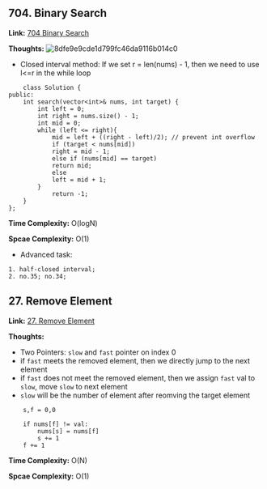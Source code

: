 ## 704. Binary Search

**Link:** [704 Binary Search](https://leetcode.com/problems/binary-search/)

**Thoughts:** 
![8dfe9e9cde1d799fc46da9116b014c0](https://github.com/nemo3536/Leetcode-Tracking/assets/155724737/ebf7cafa-73d4-42bf-98bc-763dfc876e68)

 - Closed interval method: 
   If we set r = len(nums) - 1, then we need to use l<=r in the while loop

```
    class Solution {
public:
    int search(vector<int>& nums, int target) {
        int left = 0;
        int right = nums.size() - 1;
        int mid = 0;
        while (left <= right){
            mid = left + ((right - left)/2); // prevent int overflow
            if (target < nums[mid])
            right = mid - 1;
            else if (nums[mid] == target)
            return mid;
            else
            left = mid + 1; 
        }
            return -1;
    }
}; 
```  
       

**Time Complexity:**  O(logN)

**Spcae Complexity:**  O(1)


- Advanced task:

```
1. half-closed interval;
2. no.35; no.34;
```


## 27. Remove Element

**Link:** [27. Remove Element](https://leetcode.com/problems/remove-element/)

**Thoughts:** 

 - Two Pointers: `slow`  and `fast` pointer on index 0
 - if `fast` meets the removed element, then we directly jump to the next element
 - if `fast` does not meet the removed element, then we assign `fast` val to `slow`, move `slow` to next element
 - `slow` will be the number of element after reomving the target element

```
    s,f = 0,0
```
```
    if nums[f] != val:
        nums[s] = nums[f]
        s += 1
    f += 1
```  
       

**Time Complexity:**  O(N)

**Spcae Complexity:**  O(1)

